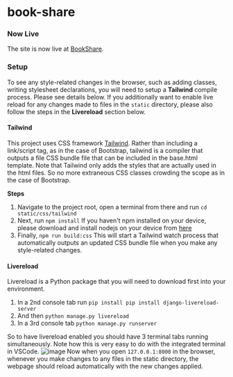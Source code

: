 # book-share
### Now Live
  The site is now live at [BookShare](https://euanlang28.pythonanywhere.com/bookShare/browse/).
### Setup

To see any style-related changes in the browser, such as adding classes, writing stylesheet declarations, you will need to setup a **Tailwind** compile process. Please see details below.
If you additionally want to enable live reload for any changes made to files in the `static` directory, please also follow the steps in the **Livereload** section below.

#### Tailwind

This project uses CSS framework [Tailwind](https://tailwindcss.com/). Rather than including a link/script tag, as in the case of Bootstrap, tailwind is a compiler that outputs a file CSS bundle file that can be included in the base.html template. Note that Tailwind only adds the styles that are actually used in the html files. So no more extraneous CSS classes crowding the scope as in the case of Bootstrap.

**Steps**

1. Navigate to the project root, open a terminal from there and run `cd static/css/tailwind`
2. Next, run `npm install` If you haven't npm installed on your device, please download and install nodejs on your device from [here](https://nodejs.org/en/download/)
3. Finally, `npm run build:css` This will start a Tailwind watch process that automatically outputs an updated CSS bundle file when you make any style-related changes.

#### Livereload

Livereload is a Python package that you will need to download first into your environment.

1. In a 2nd console tab run `pip install pip install django-livereload-server`
2. And then `python manage.py livereload`
3. In a 3rd console tab `python manage.py runserver`

So to have livereload enabled you should have 3 terminal tabs running simultaneously. Note how this is very easy to do with the integrated terminal in VSCode. ![image](https://user-images.githubusercontent.com/47913749/224489925-5ea9f44d-64e2-4df8-9c2c-1be4eee90f81.png)
Now when you open `127.0.0.1:8000` in the browser, whenever you make changes to any files in the static directory, the webpage should reload automatically with the new changes applied.
